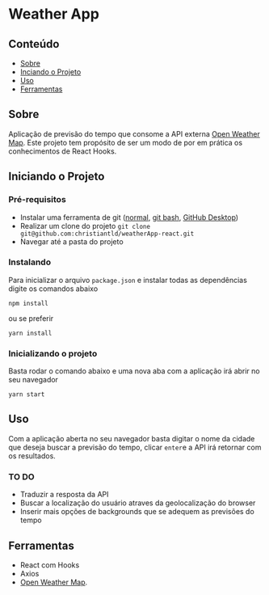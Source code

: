 # Weather App

## Conteúdo

- [Sobre](#about)
- [Inciando o Projeto](#getting_started)
- [Uso](#usage)
- [Ferramentas](#tools)

## Sobre <a name = "about"></a>

Aplicação de previsão do tempo que consome a API externa [Open Weather Map](https://openweathermap.org/api). Este projeto tem propósito de ser um modo de por em prática os conhecimentos de React Hooks.

## Iniciando o Projeto <a name = "getting_started"></a>

### Pré-requisitos

- Instalar uma ferramenta de git ([normal](https://git-scm.com/download/win), [git bash](https://gitforwindows.org/), [GitHub Desktop](https://desktop.github.com/))
- Realizar um clone do projeto `git clone git@github.com:christiantld/weatherApp-react.git`
- Navegar até a pasta do projeto

### Instalando

Para inicializar o arquivo `package.json` e instalar todas as dependências digite os comandos abaixo

```
npm install
```

ou se preferir

```
yarn install
```

### Inicializando o projeto

Basta rodar o comando abaixo e uma nova aba com a aplicação irá abrir no seu navegador

```
yarn start
```

## Uso <a name="usage"></a>

Com a aplicação aberta no seu navegador basta digitar o nome da cidade que deseja buscar a previsão do tempo, clicar `enter`e a API irá retornar com os resultados.

### TO DO

- Traduzir a resposta da API
- Buscar a localização do usuário atraves da geolocalização do browser
- Inserir mais opções de backgrounds que se adequem as previsões do tempo

## Ferramentas <a name = "built_using"></a>

- React com Hooks
- Axios
- [Open Weather Map](https://openweathermap.org/api).
